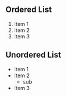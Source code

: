 ## Ordered List
1. Item 1
2. Item 2
3. Item 3

## Unordered List
* Item 1
* Item 2
  * sub
* Item 3
